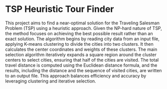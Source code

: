 # TSP Heuristic Tour Finder

This project aims to find a near-optimal solution for the Traveling Salesman Problem (TSP) using a heuristic approach. Given the NP-hard nature of TSP, the method focuses on achieving the best possible result rather than an exact solution. The algorithm begins by reading city data from an input file, applying K-means clustering to divide the cities into two clusters. It then calculates the center coordinates and weights of these clusters. The main selection algorithm iteratively expands a square region around the cluster centers to select cities, ensuring that half of the cities are visited. The total travel distance is computed using the Euclidean distance formula, and the results, including the distance and the sequence of visited cities, are written to an output file. This approach balances efficiency and accuracy by leveraging clustering and iterative selection.